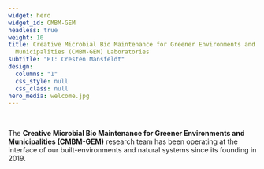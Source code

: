 ```yaml
---
widget: hero
widget_id: CMBM-GEM
headless: true
weight: 10
title: Creative Microbial Bio Maintenance for Greener Environments and
  Municipalities (CMBM-GEM) Laboratories
subtitle: "PI: Cresten Mansfeldt"
design:
  columns: "1"
  css_style: null
  css_class: null
hero_media: welcome.jpg
---
```

<br>

The **Creative Microbial Bio Maintenance for Greener Environments and Municipalities (CMBM-GEM)** research team has been operating at the interface of our built-environments and natural systems since its founding in 2019.